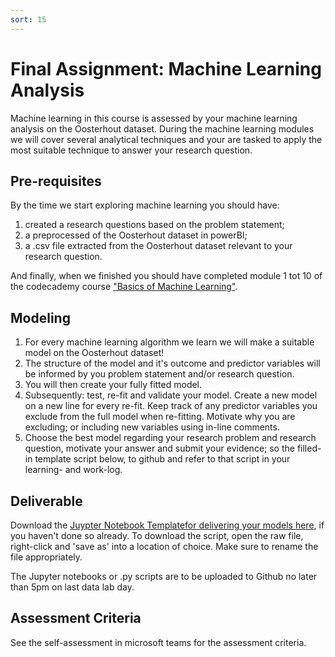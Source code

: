 ```yaml
---
sort: 15
---
```


# Final Assignment: Machine Learning Analysis

Machine learning in this course is assessed by your machine learning analysis on the Oosterhout dataset. During the machine learning modules we will cover several analytical techniques and your are tasked to apply the most suitable technique to answer your research question.

## Pre-requisites
By the time we start exploring machine learning you should have:
1. created a research questions based on the problem statement;
2. a preprocessed of the Oosterhout dataset in powerBI;
3. a .csv file extracted from the Oosterhout dataset relevant to your research question.

And finally, when we finished you should have completed module 1 tot 10 of the codecademy course ["Basics of Machine Learning"](https://www.codecademy.com/learn/machine-learning).

## Modeling
1. For every machine learning algorithm we learn we will make a suitable model on the Oosterhout dataset!
2. The structure of the model and it's outcome and predictor variables will be informed by you problem statement and/or research question.
3. You will then create your fully fitted model.
4. Subsequently: test, re-fit and validate your model. Create a new model on a new line for every re-fit. Keep track of any predictor variables you exclude from the full model when re-fitting. Motivate why you are excluding; or including new variables using in-line comments.
5. Choose the best model regarding your research problem and research question, motivate your answer and submit your evidence; so the filled-in template script below, to github and refer to that script in your learning- and work-log.

## Deliverable
Download the [Juypter Notebook Templatefor delivering your models here](https://github.com/BredaUniversityADSAI/ADS-AI/blob/366ad0c6e74d2c2adf62e5b608b60298b824dfb2/docs/Study%20Content/Introduction%20to%20Machine%20Learning/Assets/MachineLearning_TemplateScript_FirstName_LastName_StudentNumber.ipynb.ipynb), if you haven't done so already. To download the script, open the raw file, right-click and 'save as' into a location of choice. Make sure to rename the file appropriately.

The Jupyter notebooks or .py scripts are to be uploaded to Github no later than 5pm on last data lab day.

## Assessment Criteria
See the self-assessment in microsoft teams for the assessment criteria.
